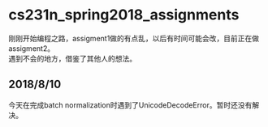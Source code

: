 # cs231n_spring2018_assignments
刚刚开始编程之路，assigment1做的有点乱，以后有时间可能会改，目前正在做assigment2。<br>
遇到不会的地方，借鉴了其他人的想法。

## 2018/8/10 ##
今天在完成batch normalization时遇到了UnicodeDecodeError。暂时还没有解决。
